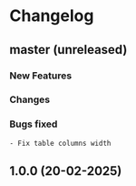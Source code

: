 # Changelog

## master (unreleased)
	
### New Features
    
### Changes
     
### Bugs fixed

    - Fix table columns width 

## 1.0.0 (20-02-2025)
